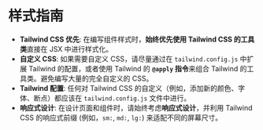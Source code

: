 # 样式指南

- **Tailwind CSS 优先**: 在编写组件样式时，**始终优先使用 Tailwind CSS 的工具类**直接在 JSX 中进行样式化。
- **自定义 CSS**: 如果需要自定义 CSS，请尽量通过在 `tailwind.config.js` 中扩展 Tailwind 的配置，或者使用 Tailwind 的 **`@apply` 指令**来组合 Tailwind 的工具类。避免编写大量的完全自定义的 CSS。
- **Tailwind 配置**: 任何对 Tailwind CSS 的自定义（例如，添加新的颜色、字体、断点）都应该在 `tailwind.config.js` 文件中进行。
- **响应式设计**: 在设计页面和组件时，请始终考虑**响应式设计**，并利用 Tailwind CSS 的响应式前缀 (例如，`sm:`, `md:`, `lg:`) 来适配不同的屏幕尺寸。